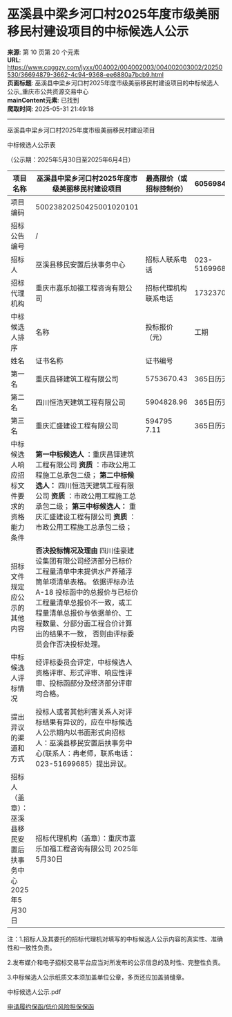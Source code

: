 # 巫溪县中梁乡河口村2025年度市级美丽移民村建设项目的中标候选人公示

**来源**: 第 10 页第 20 个元素  
**URL**: https://www.cqggzy.com/jyxx/004002/004002003/004002003002/20250530/36694879-3662-4c94-9368-ee6880a7bcb9.html  
**页面标题**: 巫溪县中梁乡河口村2025年度市级美丽移民村建设项目的中标候选人公示_重庆市公共资源交易中心  
**mainContent元素**: 已找到  
**爬取时间**: 2025-05-31 21:49:18

---

巫溪县中梁乡河口村2025年度市级美丽移民村建设项目

中标候选人公示表

（公示期：2025年5月30日至2025年6月4日）

项目名称 |  巫溪县中梁乡河口村2025年度市级美丽移民村建设项目 |  最高限价（或招标控制价） |  6056984.94元  
---|---|---|---  
项目编码 |  50023820250425001020101   
招标公告编号 |  /  
招标人 |  巫溪县移民安置后扶事务中心 |  招标人联系电话 |  023-51699685  
招标代理机构 |  重庆市嘉乐加福工程咨询有限公司 |  招标代理机构联系电话 |  17323701137   
中标候选人排序 |  名称 |  投标报价（元） |  工期 |  质量标准 |  拟任项目经理  
姓名 |  证书名称 |  证书编号  
第一名 |  重庆昌铎建筑工程有限公司 |  5753670.43 |  365日历天 |  符合强制性质量标准，符合国家和重庆市现行有关施工质量验收规范要求，并达到合格标准。 |  肖年祥 |  注册证 |  渝2502012201300955   
第二名 |  四川恒浩天建筑工程有限公司 |  5904828.96  |  365日历天 |  符合强制性质量标准，符合国家和重庆市现行有关施工质量验收规范要求，并达到合格标准。 |  余海 |  注册证 |  川2512012201496450   
第三名 |  重庆汇盛建设工程有限公司 |  594795 7.11  |  365日历天 |  符合强制性质量标准，符合国家和重庆市现行有关施工质量验收规范要求，并达到合格标准。 |  赵学维 |  注册证 |  渝2502022202300250   
中标候选人响应招标文件要求的资格能力条件 |  **第一中标候选人** ：重庆昌铎建筑工程有限公司 **资质** ：市政公用工程施工总承包二级； **第二中标候选人：** 四川恒浩天建筑工程有限公司 **资质** ：市政公用工程施工总承包二级； **第三中标候选人：** 重庆汇盛建设工程有限公司 **资质** ：市政公用工程施工总承包二级；  
招标文件规定应公示的其他内容 |  **否决投标情况及理由** 四川佳豪建设集团有限公司经济部分已标价工程量清单中未提供水产养殖浮筒单项清单表格。 依据评标办法 A-18 投标函中的总报价与已标价工程量清单总报价不一致，或工程量清单总报价与依据单价、工程数量、分部分面工程合价计算出的结果不一致， 否则由评标委员会作否决投标处理。  
中标候选人评标情况 |  经评标委员会评定，中标候选人资格评审、形式评审、响应性评审、投标函部分及经济部分评审均合格。  
提出异议的渠道和方式 |  投标人或者其他利害关系人对评标结果有异议的，应在中标候选人公示期内以书面形式向招标人：巫溪县移民安置后扶事务中心(联系人：冉老师，联系电话：023-51699685）提出异议。  
招标人（盖章）：巫溪县移民安置后扶事务中心 2025年5月30日 |  招标代理机构（盖章）：重庆市嘉乐加福工程咨询有限公司 2025年5月30日  
  
注：1.招标人及其委托的招标代理机对填写的中标候选人公示内容的真实性、准确性和一致性负责。

2.发布媒介和电子招标交易平台应当对所发布的公示信息的及时性、完整性负责。

3.中标候选人公示纸质文本须加盖单位公章，多页还应加盖骑缝章。

  
  
  
中标候选人公示.pdf    
  
[ 申请履约保函/低价风险担保保函 ](https://jrfw.jszx.cqggzy.com/financeplatform/index.html)


